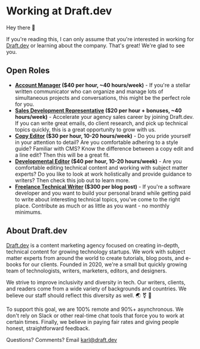 # Working at Draft.dev

Hey there 👋

If you're reading this, I can only assume that you're interested in working for [Draft.dev](http://draft.dev/) or learning about the company. That's great! We're glad to see you.

## Open Roles

- **[Account Manager](/account-manager.md) ($40 per hour, ~40 hours/week)** - If you're a stellar written communicator who can organize and manage lots of simultaneous projects and conversations, this might be the perfect role for you.
- **[Sales Development Representative](/sdr.md) ($20 per hour + bonuses, ~40 hours/week)** - Accelerate your agency sales career by joining Draft.dev. If you can write great emails, do client research, and pick up technical topics quickly, this is a great opportunity to grow with us.
- **[Copy Editor](/copy-editor.md) ($30 per hour, 10-20 hours/week)** - Do you pride yourself in your attention to detail? Are you comfortable adhering to a style guide? Familiar with CMS? Know the difference between a copy edit and a line edit? Then this will be a great fit.
- **[Developmental Editor](/editor.md) ($40 per hour, 10-20 hours/week)** - Are you comfortable editing technical content and working with subject matter experts? Do you like to look at work holistically and provide guidance to writers? Then check this job out to learn more.
- **[Freelance Technical Writer](https://draft.dev/write) ($300 per blog post)** - If you're a software developer and you want to build your personal brand while getting paid to write about interesting technical topics, you've come to the right place. Contribute as much or as little as you want - no monthly minimums.

## About Draft.dev
[Draft.dev](http://draft.dev/) is a content marketing agency focused on creating in-depth, technical content for growing technology startups. We work with subject matter experts from around the world to create tutorials, blog posts, and e-books for our clients. Founded in 2020, we're a small but quickly growing team of technologists, writers, marketers, editors, and designers.

We strive to improve inclusivity and diversity in tech. Our writers, clients, and readers come from a wide variety of backgrounds and countries. We believe our staff should reflect this diversity as well. 🌏 ⚧ 🌈

To support this goal, we are 100% remote and 90%+ asynchronous. We don't rely on Slack or other real-time chat tools that force you to work at certain times. Finally, we believe in paying fair rates and giving people honest, straightforward feedback.

Questions? Comments? Email karl@draft.dev
